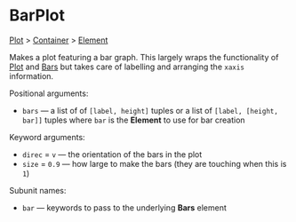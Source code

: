 # BarPlot

[Plot](/docs/plot) > [Container](/docs/container) > [Element](/docs/element)

Makes a plot featuring a bar graph. This largely wraps the functionality of [Plot](/docs/plot) and [Bars](/docs/bars) but takes care of labelling and arranging the `xaxis` information.

Positional arguments:
- `bars` — a list of of `[label, height]` tuples or a list of `[label, [height, bar]]` tuples where `bar` is the **Element** to use for bar creation

Keyword arguments:
- `direc` = `v` — the orientation of the bars in the plot
- `size` = `0.9` — how large to make the bars (they are touching when this is `1`)

Subunit names:
- `bar` — keywords to pass to the underlying **Bars** element
